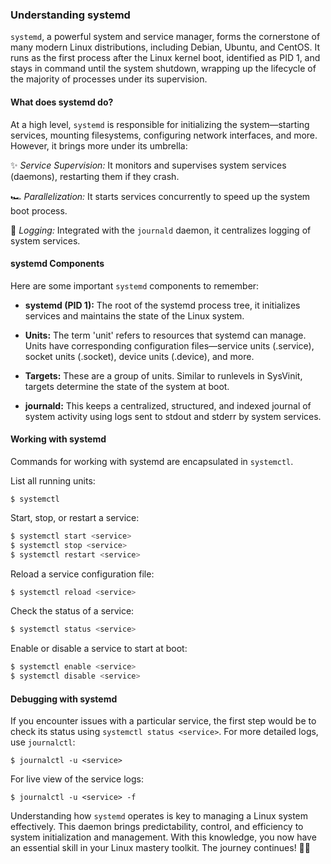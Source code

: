 ### Understanding systemd

`systemd`, a powerful system and service manager, forms the cornerstone of many modern Linux distributions, including Debian, Ubuntu, and CentOS. It runs as the first process after the Linux kernel boot, identified as PID 1, and stays in command until the system shutdown, wrapping up the lifecycle of the majority of processes under its supervision.

#### What does systemd do?

At a high level, `systemd` is responsible for initializing the system—starting services, mounting filesystems, configuring network interfaces, and more. However, it brings more under its umbrella:

✨ _Service Supervision:_ It monitors and supervises system services (daemons), restarting them if they crash.

🏎️ _Parallelization:_ It starts services concurrently to speed up the system boot process.

🌁 _Logging:_ Integrated with the `journald` daemon, it centralizes logging of system services.

#### systemd Components

Here are some important `systemd` components to remember:

- **systemd (PID 1):** The root of the systemd process tree, it initializes services and maintains the state of the Linux system.

- **Units:** The term 'unit' refers to resources that systemd can manage. Units have corresponding configuration files—service units (.service), socket units (.socket), device units (.device), and more.

- **Targets:** These are a group of units. Similar to runlevels in SysVinit, targets determine the state of the system at boot.

- **journald:** This keeps a centralized, structured, and indexed journal of system activity using logs sent to stdout and stderr by system services.

#### Working with systemd

Commands for working with systemd are encapsulated in `systemctl`.

List all running units:

```
$ systemctl
```

Start, stop, or restart a service:

```bash
$ systemctl start <service>
$ systemctl stop <service>
$ systemctl restart <service>
```

Reload a service configuration file:

```bash
$ systemctl reload <service>
```

Check the status of a service:

```bash
$ systemctl status <service>
```

Enable or disable a service to start at boot:

```bash
$ systemctl enable <service>
$ systemctl disable <service>
```

#### Debugging with systemd

If you encounter issues with a particular service, the first step would be to check its status using `systemctl status <service>`. For more detailed logs, use `journalctl`:

```
$ journalctl -u <service>
```

For live view of the service logs:
 
```
$ journalctl -u <service> -f
```
 
Understanding how `systemd` operates is key to managing a Linux system effectively. This daemon brings predictability, control, and efficiency to system initialization and management. With this knowledge, you now have an essential skill in your Linux mastery toolkit. The journey continues! 🚀🐧
